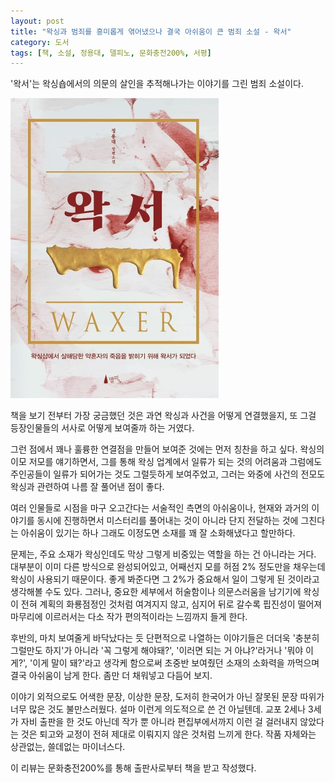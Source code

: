 ```yaml
---
layout: post
title: "왁싱과 범죄를 흥미롭게 엮어냈으나 결국 아쉬움이 큰 범죄 소설 - 왁서"
category: 도서
tags: [책, 소설, 정용대, 델피노, 문화충전200%, 서평]
---
```


'왁서'는
왁싱숍에서의 의문의 살인을 추적해나가는 이야기를 그린 범죄 소설이다.

![표지](/images/waxer-book-h480.jpg)

책을 보기 전부터 가장 궁금했던 것은 과연 왁싱과 사건을 어떻게 연결했을지,
또 그걸 등장인물들의 서사로 어떻게 보여줄까 하는 거였다.

그런 점에서 꽤나 훌륭한 연결점을 만들어 보여준 것에는 먼저 칭찬을 하고 싶다.
왁싱의 이모 저모를 얘기하면서,
그를 통해 왁싱 업계에서 일류가 되는 것의 어려움과
그럼에도 주인공들이 일류가 되어가는 것도 그럴듯하게 보여주었고,
그러는 와중에 사건의 전모도 왁싱과 관련하여 나름 잘 풀어낸 점이 좋다.

여러 인물들로 시점을 마구 오고간다는 서술적인 측면의 아쉬움이나,
현재와 과거의 이야기를 동시에 진행하면서
미스터리를 풀어내는 것이 아니라 단지 전달하는 것에 그친다는 아쉬움이 있기는 하나
그래도 이정도면 소재를 꽤 잘 소화해냈다고 할만하다.

문제는, 주요 소재가 왁싱인데도 막상 그렇게 비중있는 역할을 하는 건 아니라는 거다.
대부분이 이미 다른 방식으로 완성되어있고, 어째선지 모를 허점 2% 정도만을 채우는데 왁싱이 사용되기 때문이다.
좋게 봐준다면 그 2%가 중요해서 일이 그렇게 된 것이라고 생각해볼 수도 있다.
그러나, 중요한 세부에서 허술함이나 의문스러움을 남기기에
왁싱이 전혀 계획의 화룡점정인 것처럼 여겨지지 않고,
심지어 뒤로 갈수록 핍진성이 떨어져
마무리에 이르러서는 다소 작가 편의적이라는 느낌까지 들게 한다.

후반의, 마치 보여줄게 바닥났다는 듯 단편적으로 나열하는 이야기들은
더더욱 '충분히 그럴만도 하지'가 아니라
'꼭 그렇게 해야돼?', '이러면 되는 거 아냐?'라거나 '뭐야 이게?', '이게 말이 돼?'라고 생각케 함으로써
초중반 보여줬던 소재의 소화력을 까먹으며
결국 아쉬움이 남게 한다.
좀만 더 채워넣고 다듬어 보지.

이야기 외적으로도
어색한 문장, 이상한 문장, 도저히 한국어가 아닌 잘못된 문장 따위가 너무 많은 것도 불만스러웠다.
설마 이런게 의도적으로 쓴 건 아닐텐데.
교포 2세나 3세가 자비 출판을 한 것도 아닌데
작가 뿐 아니라 편집부에서까지 이런 걸 걸러내지 않았다는 것은
퇴고와 교정이 전혀 제대로 이뤄지지 않은 것처럼 느끼게 한다.
작품 자체와는 상관없는, 쓸데없는 마이너스다.



<div class="im im-info">
이 리뷰는 문화충전200%를 통해 출판사로부터 책을 받고 작성했다.
</div>
